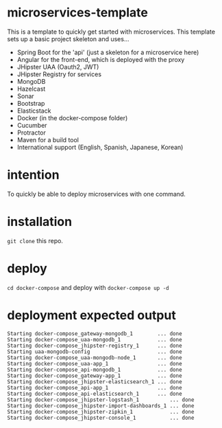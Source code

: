 # microservices-template

This is a template to quickly get started with microservices. This template sets up a basic project skeleton and uses...

- Spring Boot for the 'api' (just a skeleton for a microservice here)
- Angular for the front-end, which is deployed with the proxy
- JHipster UAA (Oauth2, JWT)
- JHipster Registry for services
- MongoDB
- Hazelcast
- Sonar
- Bootstrap
- Elasticstack
- Docker (in the docker-compose folder)
- Cucumber
- Protractor
- Maven for a build tool
- International support (English, Spanish, Japanese, Korean)


# intention

To quickly be able to deploy microservices with one command.

# installation

`git clone` this repo.

# deploy

`cd docker-compose` and deploy with `docker-compose up -d`

# deployment expected output

```
Starting docker-compose_gateway-mongodb_1        ... done
Starting docker-compose_uaa-mongodb_1            ... done
Starting docker-compose_jhipster-registry_1      ... done
Starting uaa-mongodb-config                      ... done
Starting docker-compose_uaa-mongodb-node_1       ... done
Starting docker-compose_uaa-app_1                ... done
Starting docker-compose_api-mongodb_1            ... done
Starting docker-compose_gateway-app_1            ... done
Starting docker-compose_jhipster-elasticsearch_1 ... done
Starting docker-compose_api-app_1                ... done
Starting docker-compose_api-elasticsearch_1      ... done
Starting docker-compose_jhipster-logstash_1          ... done
Starting docker-compose_jhipster-import-dashboards_1 ... done
Starting docker-compose_jhipster-zipkin_1            ... done
Starting docker-compose_jhipster-console_1           ... done
```
